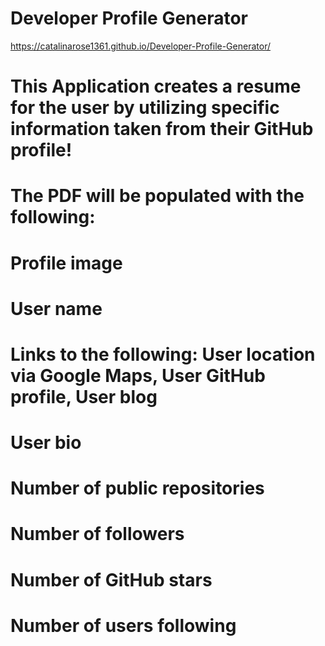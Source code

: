 # Developer Profile Generator

https://catalinarose1361.github.io/Developer-Profile-Generator/

# This Application creates a resume for the user by utilizing specific information taken from their GitHub profile!

# The PDF will be populated with the following:

# Profile image
# User name
# Links to the following: User location via Google Maps, User GitHub profile, User blog
# User bio
# Number of public repositories
# Number of followers
# Number of GitHub stars
# Number of users following 

 
